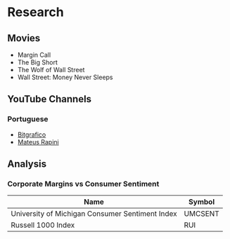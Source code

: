 # Research

<!--
https://www.youtube.com/watch?v=srmj8XNcQlg
-->

## Movies

- Margin Call
- The Big Short
- The Wolf of Wall Street
- Wall Street: Money Never Sleeps

<!--
Too Big to Fail
Boiler Room
Rogue Trader
Glengarry Glen Ross
Barbarians at the Gate
Trading Places
Places in the Heart
-->

## YouTube Channels

### Portuguese

- [Bitgrafico](https://youtube.com/c/CriptoGr%C3%A1ficoBitcoinecriptomoedas)
- [Mateus Rapini](https://youtube.com/c/MateusRapini)

## Analysis

### Corporate Margins vs Consumer Sentiment

| Name                                            | Symbol  |
| ----------------------------------------------- | ------- |
| University of Michigan Consumer Sentiment Index | UMCSENT |
| Russell 1000 Index                              | RUI     |

<!--
TVC:RUI/
-->
